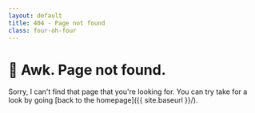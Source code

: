 ```yaml
---
layout: default
title: 404 - Page not found
class: four-oh-four
---
```


# :turtle: Awk. Page not found.

Sorry, I can't find that page that you're looking for. You can try take for a look by going [back to the homepage]({{ site.baseurl }}/).